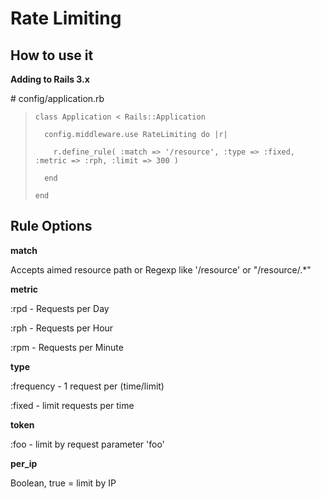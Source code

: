 Rate Limiting
===============


How to use it
----------------

**Adding to Rails 3.x**

\# config/application.rb

>     class Application < Rails::Application
>
>       config.middleware.use RateLimiting do |r|
>
>         r.define_rule( :match => '/resource', :type => :fixed, :metric => :rph, :limit => 300 )
>
>       end
>
>     end

Rule Options
----------------

**match**

Accepts aimed resource path or Regexp like '/resource' or "/resource/.*"

**metric**

:rpd  -  Requests per Day

:rph  -  Requests per Hour

:rpm  -  Requests per Minute

**type**

:frequency  -  1 request per (time/limit)

:fixed - limit requests per time

**token**

:foo - limit by request parameter 'foo'

**per_ip**

Boolean, true = limit by IP

